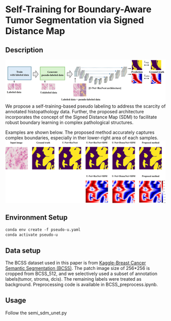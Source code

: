 # Self-Training for Boundary-Aware Tumor Segmentation via Signed Distance Map

## Description
<img src="./imgs/overall_pipeline.jpg" alt="Overall pipeline"></img><br/>
We propose a self-training-based pseudo labeling to address the scarcity of annotated histopathology data. Further, the proposed architecture incorporates the concept of the Signed Distance Map (SDM) to facilitate robust boundary learning in complex pathological structures. 

Examples are shown below. The proposed method accurately captures complex boundaries, especially in ther lower-right area of each samples.
<img src="./imgs/segmentation result-breast7.jpg" alt="visualization"></img><br/>
## Environment Setup

    conda env create -f pseudo-u.yaml
    conda activate pseudo-u


## Data setup
The BCSS dataset used in this paper is from [Kaggle-Breast Cancer Semantic Segmentation (BCSS)](https://www.kaggle.com/datasets/whats2000/breast-cancer-semantic-segmentation-bcss?resource=download-directory&select=gtruth_codes_512.tsv).
The patch image size of 256*256 is cropped from BCSS_512, and we selectively used a subset of annotation labels(tumor, stroma, dcis). The remaining labels were treated as background.
Preprocessing code is available in BCSS_preprocess.ipynb.

## Usage
Follow the semi_sdm_unet.py
